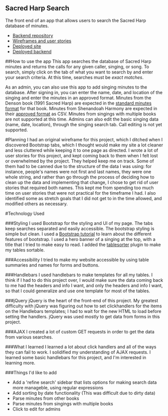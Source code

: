 ## Sacred Harp Search
The front end of an app that allows users to search the Sacred Harp database of minutes.

* [Backend repository](https://github.com/raq929/sacred_harp_search_backend)
* [Wireframes and user stories](https://github.com/raq929/sacred_harp_search_frontend/tree/master/images/planning)
* [Deployed site](http://raq929.github.io/sacred_harp_search_frontend)
* [Deployed backend](https://mighty-shelf-9974.herokuapp.com/)

##How to use the app
This app searches the database of Sacred Harp minutes and returns the calls for any given caller, singing, or song. To search, simply click on the tab of what you want to search by and enter your search criteria.
At this time, searches must be *exact matches*.

As an admin, you can also use this app to add singing minutes to the database. After signing in, you can enter the name, date, and location of the singing and enter the minutes in an approved format.
Minutes from the Denson book (1991 Sacred Harp) are expected in the [standard minutes format](http://fasola.org/minutes/OnlineMinutesPDFFiles/SacredHarpMinutesOnline2014.pdf) for that book.
Minutes from Shenandoah Harmony are expected in their [approved format](http://www.shenandoahharmony.com/?wpdmdl=2213) as CSV.
Minutes from singings with multiple books are not supported at this time.
Admins can also edit the basic singing data (name, date, location), through the singing search tab. Call editing is not yet supported.


#Planning
I had an original wireframe for this project, which I ditched when I discovered Bootstrap tabs, which I thought would make my site a lot cleaner and less cluttered while keeping it to one page as directed.
I wrote a lot of user stories for this project, and kept coming back to them when I felt lost or overwhelmed by the project. They helped keep me on track. Some of them had to be canned due to the structure of the data I was using: for instance, people's names were not first and last names, they were one whole string, and rather than go through the process of deciding how to clean up the data and implementing that change, I chose to get rid of user stories that required both names. This kept me from spending too much time on user stories that were not practical for the timeframe I had. I also identified some as stretch goals that I did not get to in the time allowed, and modified others as necessary.

#Technology Used

###Styling
I used Bootstrap for the styling and UI of my page. The tabs keep searches separated and easily accessible. The bootstrap styling is simple but clean.  I used a [Bootstrap tutorial](http://www.tutorialrepublic.com/twitter-bootstrap-tutorial/) to learn about the different features of bootstrap.
I used a hero banner of a singing at the top, with a title that I tried to make easy to read.
I added the [tablesorter](http://mottie.github.io/tablesorter/docs/index.html) plugin to make my tables sortable.

###Accessibility
I tried to make my website accessible by using table summaries and names for forms and buttons.

###Handlebars
I used handlebars to make templates for all my tables. I think if I had to do this project over, I would make sure the data coming back to me had the headers and info I want, and only the headers and info I want, so that I could generalize and use one template for most of the tables.

###jQuery
jQuery is the heart of the front-end of this project. My greatest difficulty with jQuery was figuring out how to set clickhandlers for the items on the Handlebars templates; I had to wait for the new HTML to load before setting the handlers.
jQuery was used mostly to get data from forms in this project.

###AJAX
I created a lot of custom GET requests in order to get the data from various searches.

###What I learned
I learned a lot about click handlers and all of the ways they can fail to work. I solidified my understanding of AJAX requests. I learned some basic handlebars for this project, and I'm interested in learning more.

###Things I'd like to add
- Add a 'refine search' sidebar that lists options for making search data more manageble, using regular expressions
- Add sorting by date functionality (This was difficult due to dirty data)
- Parse minutes from other books
- Parse minutes from singings with multiple books
- Click to edit for admins

